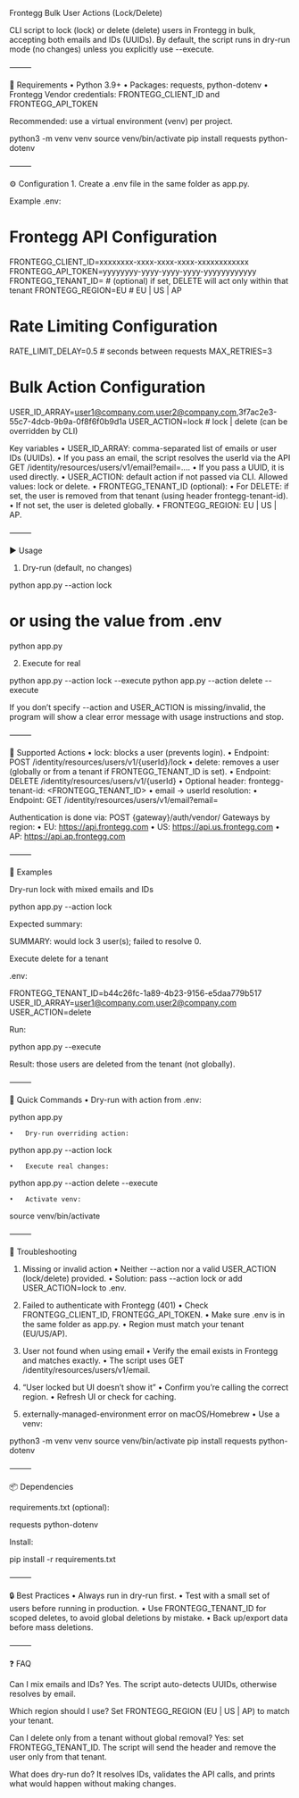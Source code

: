 Frontegg Bulk User Actions (Lock/Delete)

CLI script to lock (lock) or delete (delete) users in Frontegg in bulk, accepting both emails and IDs (UUIDs).
By default, the script runs in dry-run mode (no changes) unless you explicitly use --execute.

⸻

🚀 Requirements
• Python 3.9+
• Packages: requests, python-dotenv
• Frontegg Vendor credentials: FRONTEGG_CLIENT_ID and FRONTEGG_API_TOKEN

Recommended: use a virtual environment (venv) per project.

python3 -m venv venv
source venv/bin/activate
pip install requests python-dotenv

⸻

⚙️ Configuration 1. Create a .env file in the same folder as app.py.

Example .env:

# Frontegg API Configuration

FRONTEGG_CLIENT_ID=xxxxxxxx-xxxx-xxxx-xxxx-xxxxxxxxxxxx
FRONTEGG_API_TOKEN=yyyyyyyy-yyyy-yyyy-yyyy-yyyyyyyyyyyy
FRONTEGG_TENANT_ID= # (optional) if set, DELETE will act only within that tenant
FRONTEGG_REGION=EU # EU | US | AP

# Rate Limiting Configuration

RATE_LIMIT_DELAY=0.5 # seconds between requests
MAX_RETRIES=3

# Bulk Action Configuration

USER_ID_ARRAY=user1@company.com,user2@company.com,3f7ac2e3-55c7-4dcb-9b9a-0f8f6f0b9d1a
USER_ACTION=lock # lock | delete (can be overridden by CLI)

Key variables
• USER_ID_ARRAY: comma-separated list of emails or user IDs (UUIDs).
• If you pass an email, the script resolves the userId via the API GET /identity/resources/users/v1/email?email=....
• If you pass a UUID, it is used directly.
• USER_ACTION: default action if not passed via CLI. Allowed values: lock or delete.
• FRONTEGG_TENANT_ID (optional):
• For DELETE: if set, the user is removed from that tenant (using header frontegg-tenant-id).
• If not set, the user is deleted globally.
• FRONTEGG_REGION: EU | US | AP.

⸻

▶️ Usage

1. Dry-run (default, no changes)

python app.py --action lock

# or using the value from .env

python app.py

2. Execute for real

python app.py --action lock --execute
python app.py --action delete --execute

If you don’t specify --action and USER_ACTION is missing/invalid, the program will show a clear error message with usage instructions and stop.

⸻

🧠 Supported Actions
• lock: blocks a user (prevents login).
• Endpoint: POST /identity/resources/users/v1/{userId}/lock
• delete: removes a user (globally or from a tenant if FRONTEGG_TENANT_ID is set).
• Endpoint: DELETE /identity/resources/users/v1/{userId}
• Optional header: frontegg-tenant-id: <FRONTEGG_TENANT_ID>
• email → userId resolution:
• Endpoint: GET /identity/resources/users/v1/email?email=<email>

Authentication is done via:
POST {gateway}/auth/vendor/
Gateways by region:
• EU: https://api.frontegg.com
• US: https://api.us.frontegg.com
• AP: https://api.ap.frontegg.com

⸻

🧪 Examples

Dry-run lock with mixed emails and IDs

python app.py --action lock

Expected summary:

SUMMARY: would lock 3 user(s); failed to resolve 0.

Execute delete for a tenant

.env:

FRONTEGG_TENANT_ID=b44c26fc-1a89-4b23-9156-e5daa779b517
USER_ID_ARRAY=user1@company.com,user2@company.com
USER_ACTION=delete

Run:

python app.py --execute

Result: those users are deleted from the tenant (not globally).

⸻

🧩 Quick Commands
• Dry-run with action from .env:

python app.py

    •	Dry-run overriding action:

python app.py --action lock

    •	Execute real changes:

python app.py --action delete --execute

    •	Activate venv:

source venv/bin/activate

⸻

🛟 Troubleshooting

1. Missing or invalid action
   • Neither --action nor a valid USER_ACTION (lock/delete) provided.
   • Solution: pass --action lock or add USER_ACTION=lock to .env.

2. Failed to authenticate with Frontegg (401)
   • Check FRONTEGG_CLIENT_ID, FRONTEGG_API_TOKEN.
   • Make sure .env is in the same folder as app.py.
   • Region must match your tenant (EU/US/AP).

3. User not found when using email
   • Verify the email exists in Frontegg and matches exactly.
   • The script uses GET /identity/resources/users/v1/email.

4. “User locked but UI doesn’t show it”
   • Confirm you’re calling the correct region.
   • Refresh UI or check for caching.

5. externally-managed-environment error on macOS/Homebrew
   • Use a venv:

python3 -m venv venv
source venv/bin/activate
pip install requests python-dotenv

⸻

📦 Dependencies

requirements.txt (optional):

requests
python-dotenv

Install:

pip install -r requirements.txt

⸻

🔒 Best Practices
• Always run in dry-run first.
• Test with a small set of users before running in production.
• Use FRONTEGG_TENANT_ID for scoped deletes, to avoid global deletions by mistake.
• Back up/export data before mass deletions.

⸻

❓ FAQ

Can I mix emails and IDs?
Yes. The script auto-detects UUIDs, otherwise resolves by email.

Which region should I use?
Set FRONTEGG_REGION (EU | US | AP) to match your tenant.

Can I delete only from a tenant without global removal?
Yes: set FRONTEGG_TENANT_ID. The script will send the header and remove the user only from that tenant.

What does dry-run do?
It resolves IDs, validates the API calls, and prints what would happen without making changes.
